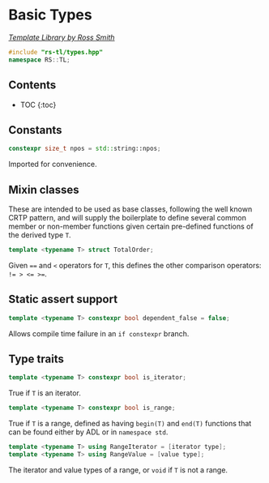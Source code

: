 # Basic Types

_[Template Library by Ross Smith](index.html)_

```c++
#include "rs-tl/types.hpp"
namespace RS::TL;
```

## Contents

* TOC
{:toc}

## Constants

```c++
constexpr size_t npos = std::string::npos;
```

Imported for convenience.

## Mixin classes

These are intended to be used as base classes, following the well known CRTP
pattern, and will supply the boilerplate to define several common member or
non-member functions given certain pre-defined functions of the derived
type `T`.

```c++
template <typename T> struct TotalOrder;
```

Given `==` and `<` operators for `T`, this defines the other comparison
operators: `!= > <= >=`.

## Static assert support

```c++
template <typename T> constexpr bool dependent_false = false;
```

Allows compile time failure in an `if constexpr` branch.

## Type traits

```c++
template <typename T> constexpr bool is_iterator;
```

True if `T` is an iterator.

```c++
template <typename T> constexpr bool is_range;
```

True if `T` is a range, defined as having `begin(T)` and `end(T)` functions
that can be found either by ADL or in `namespace std`.

```c++
template <typename T> using RangeIterator = [iterator type];
template <typename T> using RangeValue = [value type];
```

The iterator and value types of a range, or `void` if `T` is not a range.
